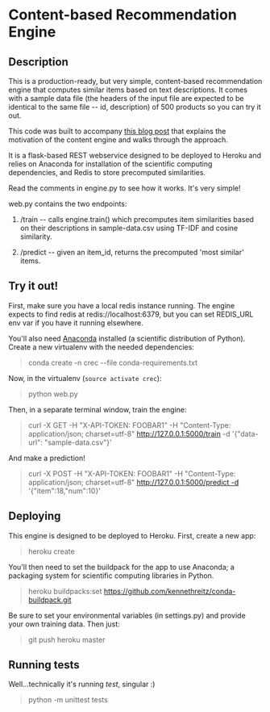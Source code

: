 # Content-based Recommendation Engine

## Description

This is a production-ready, but very simple, content-based recommendation engine that computes similar items based on text descriptions. It comes with a sample data file (the headers of the input file are expected to be identical to the same file -- id, description) of 500 products so you can try it out.

This code was built to accompany [this blog post](http://blog.untrod.com/2016/06/simple-similar-products-recommendation-engine-in-python.html) that explains the motivation of the content engine and walks through the approach.

It is a flask-based REST webservice designed to be deployed to Heroku and relies on Anaconda for installation of the scientific computing dependencies, and Redis to store precomputed similarities.

Read the comments in engine.py to see how it works. It's very simple!

web.py contains the two endpoints:

1. /train -- calls engine.train() which precomputes item similarities based on their descriptions in sample-data.csv using TF-IDF and cosine similarity.

2. /predict -- given an item_id, returns the precomputed 'most similar' items.

## Try it out!

First, make sure you have a local redis instance running. The engine expects to find redis at redis://localhost:6379, but you can set REDIS_URL env var if you have it running elsewhere.

You'll also need [Anaconda](https://www.continuum.io/downloads) installed (a scientific distribution of Python). Create a new virtualenv with the needed dependencies:

> conda create -n crec --file conda-requirements.txt

Now, in the virtualenv (``source activate crec``):

> python web.py

Then, in a separate terminal window, train the engine:

> curl -X GET -H "X-API-TOKEN: FOOBAR1" -H "Content-Type: application/json; charset=utf-8" http://127.0.0.1:5000/train -d '{"data-url": "sample-data.csv"}'

And make a prediction!

> curl -X POST -H "X-API-TOKEN: FOOBAR1" -H "Content-Type: application/json; charset=utf-8" http://127.0.0.1:5000/predict -d '{"item":18,"num":10}'

## Deploying

This engine is designed to be deployed to Heroku. First, create a new app:

> heroku create

You'll then need to set the buildpack for the app to use Anaconda; a packaging system for scientific computing libraries in Python.

> heroku buildpacks:set https://github.com/kennethreitz/conda-buildpack.git

Be sure to set your environmental variables (in settings.py) and provide your own training data. Then just:

> git push heroku master

## Running tests

Well...technically it's running *test*, singular :)

> python -m unittest tests
